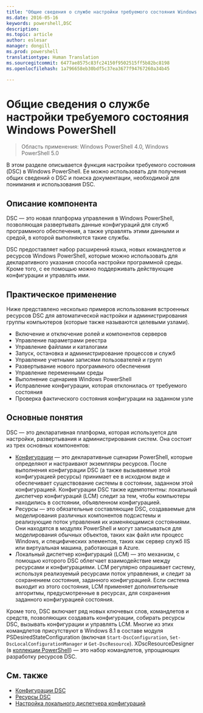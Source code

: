 ```yaml
---
title: "Общие сведения о службе настройки требуемого состояния Windows PowerShell test"
ms.date: 2016-05-16
keywords: powershell,DSC
description: 
ms.topic: article
author: eslesar
manager: dongill
ms.prod: powershell
translationtype: Human Translation
ms.sourcegitcommit: 6477ae8575c83fc24150f9502515ff5b82bc8198
ms.openlocfilehash: 1a796658eb30bdf5c37ea3677f94767260a34b45

---
```


# Общие сведения о службе настройки требуемого состояния Windows PowerShell 

> Область применения: Windows PowerShell 4.0, Windows PowerShell 5.0

В этом разделе описывается функция настройки требуемого состояния (DSC) в Windows PowerShell. Ее можно использовать для получения общих сведений о DSC и поиска документации, необходимой для понимания и использования DSC.

## Описание компонента
DSC — это новая платформа управления в Windows PowerShell, позволяющая развертывать данные конфигураций для служб программного обеспечения, а также управлять этими данными и средой, в которой выполняются такие службы.

DSC предоставляет набор расширений языка, новых командлетов и ресурсов Windows PowerShell, которые можно использовать для декларативного указания способа настройки программной среды. Кроме того, с ее помощью можно поддерживать действующие конфигурации и управлять ими.

## Практическое применение
Ниже представлено несколько примеров использования встроенных ресурсов DSC для автоматической настройки и администрирования группы компьютеров (которые также называются целевыми узлами).

* Включение и отключение ролей и компонентов серверов
* Управление параметрами реестра
* Управление файлами и каталогами
* Запуск, остановка и администрирование процессов и служб
* Управление учетными записями пользователей и групп
* Развертывание нового программного обеспечения
* Управление переменными среды
* Выполнение сценариев Windows PowerShell
* Исправление конфигурации, которая отклонилась от требуемого состояния
* Проверка фактического состояния конфигурации на заданном узле

## Основные понятия
DSC — это декларативная платформа, которая используется для настройки, развертывания и администрирования систем. Она состоит из трех основных компонентов:

* [Конфигурации](configurations.md) — это декларативные сценарии PowerShell, которые определяют и настраивают экземпляры ресурсов. После выполнения конфигурации DSC (а также вызываемые этой конфигурацией ресурсы) принимает ее в исходном виде и обеспечивает существование системы в состоянии, заданном этой конфигурацией. Конфигурации DSC также идемпотентны: локальный диспетчер конфигураций (LCM) следит за тем, чтобы компьютеры находились в состоянии, объявленном конфигурацией.
* Ресурсы — это обязательные составляющие DSC, создаваемые для моделирования различных компонентов подсистемы и реализующие поток управления их изменяющимися состояниями. Они находятся в модулях PowerShell и могут записываться для моделирования обычных объектов, таких как файл или процесс Windows, и специфических элементов, таких как сервер служб IIS или виртуальная машина, работающая в Azure.
* Локальный диспетчер конфигураций (LCM) — это механизм, с помощью которого DSC облегчает взаимодействие между ресурсами и конфигурациями. LCM регулярно опрашивает систему, используя реализуемый ресурсами поток управления, и следит за сохранением состояния, заданного конфигурацией. Если система выходит из этого состояния, LCM применяет дополнительные алгоритмы, предусмотренные в ресурсах, для сохранения заданного конфигурацией состояния. 

Кроме того, DSC включает ряд новых ключевых слов, командлетов и средств, позволяющих создавать конфигурации, собирать ресурсы DSC, вызывать конфигурации и управлять LCM. Многие из этих командлетов присутствуют в Windows 8.1 в составе модуля PSDesiredStateConfiguration (включая `Start-DscConfiguration`, `Set-DscLocalConfigurationManager` и `Get-DscResource`). XDscResourceDesigner (в [коллекции PowerShell](https://www.powershellgallery.com/packages/xDSCResourceDesigner/)) — это набор командлетов, упрощающих разработку ресурсов DSC.

## См. также
* [Конфигурации DSC](configurations.md)
* [Ресурсы DSC](resources.md)
* [Настройка локального диспетчера конфигураций](metaConfig.md)




<!--HONumber=Aug16_HO3-->


